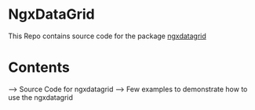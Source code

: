 # NgxDataGrid

This Repo contains source code for the package [ngxdatagrid](https://www.npmjs.com/package/@jeelanibashashaik07/ngxdatagrid) 

# Contents

--> Source Code for ngxdatagrid
--> Few examples to demonstrate how to use the ngxdatagrid